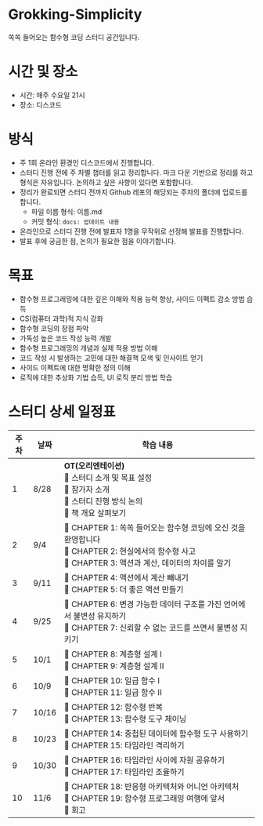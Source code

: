 # Grokking-Simplicity
쏙쏙 들어오는 함수형 코딩 스터디 공간입니다.

# 시간 및 장소
- 시간: 매주 수요일 21시
- 장소: 디스코드 

# 방식
- 주 1회 온라인 환경인 디스코드에서 진행합니다.
- 스터디 진행 전에 주 차별 챕터를 읽고 정리합니다. 마크 다운 기반으로 정리를 하고 형식은 자유입니다. 논의하고 싶은 사항이 있다면 포함합니다.
- 정리가 완료되면 스터디 전까지 Github 레포의 해당되는 주차의 폴더에 업로드를 합니다.
  - 파일 이름 형식: 이름.md
  - 커밋 형식: `docs: 업데이트 내용`
- 온라인으로 스터디 진행 전에 발표자 1명을 무작위로 선정해 발표를 진행합니다.
- 발표 후에 궁금한 점, 논의가 필요한 점을 이야기합니다.

# 목표
- 함수형 프로그래밍에 대한 깊은 이해와 적용 능력 향상, 사이드 이펙트 감소 방법 습득
- CS(컴퓨터 과학)적 지식 강화
- 함수형 코딩의 장점 파악
- 가독성 높은 코드 작성 능력 개발
- 함수형 프로그래밍의 개념과 실제 적용 방법 이해
- 코드 작성 시 발생하는 고민에 대한 해결책 모색 및 인사이트 얻기
- 사이드 이펙트에 대한 명확한 정의 이해
- 로직에 대한 추상화 기법 습득, UI 로직 분리 방법 학습


# 스터디 상세 일정표

| 주차 | 날짜 | 학습 내용 |
|------|------|-----------|
| 1 | 8/28 | **OT(오리엔테이션)**<br>🔷 스터디 소개 및 목표 설정<br>🔷 참가자 소개<br>🔷 스터디 진행 방식 논의<br>🔷 책 개요 살펴보기 |
| 2 | 9/4 | 🔷 CHAPTER 1: 쏙쏙 들어오는 함수형 코딩에 오신 것을 환영합니다<br>🔷 CHAPTER 2: 현실에서의 함수형 사고<br>🔷 CHAPTER 3: 액션과 계산, 데이터의 차이를 알기 |
| 3 | 9/11 | 🔷 CHAPTER 4: 액션에서 계산 빼내기<br>🔷 CHAPTER 5: 더 좋은 액션 만들기 |
| 4 | 9/25 | 🔷 CHAPTER 6: 변경 가능한 데이터 구조를 가진 언어에서 불변성 유지하기<br>🔷 CHAPTER 7: 신뢰할 수 없는 코드를 쓰면서 불변성 지키기 |
| 5 | 10/1 | 🔷 CHAPTER 8: 계층형 설계 I<br>🔷 CHAPTER 9: 계층형 설계 II |
| 6 | 10/9 | 🔷 CHAPTER 10: 일급 함수 I<br>🔷 CHAPTER 11: 일급 함수 II |
| 7 | 10/16 | 🔷 CHAPTER 12: 함수형 반복<br>🔷 CHAPTER 13: 함수형 도구 체이닝 |
| 8 | 10/23 | 🔷 CHAPTER 14: 중첩된 데이터에 함수형 도구 사용하기<br>🔷 CHAPTER 15: 타임라인 격리하기 |
| 9 | 10/30 | 🔷 CHAPTER 16: 타임라인 사이에 자원 공유하기<br>🔷 CHAPTER 17: 타임라인 조율하기 |
| 10 | 11/6 | 🔷 CHAPTER 18: 반응형 아키텍처와 어니언 아키텍처<br>🔷 CHAPTER 19: 함수형 프로그래밍 여행에 앞서<br>🔷 회고 |
